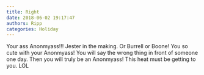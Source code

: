 ```yaml
---
title: Right
date: 2018-06-02 19:17:47
authors: Ripp
categories: Holiday
---
```


 Your ass Anonmyass!!! Jester in the making. Or Burrell or Boone! You so cute with your Anonmyass!  You will say the wrong thing in front of someone one day. Then you will truly be an Anonmyass!  This heat must be getting to you. LOL